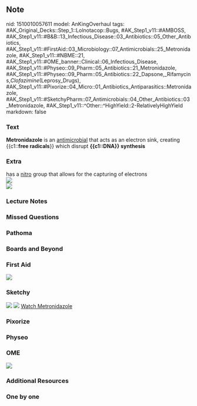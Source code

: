 ## Note
nid: 1510010057611
model: AnKingOverhaul
tags: #AK_Original_Decks::Step_1::Lolnotacop::Bugs, #AK_Step1_v11::#AMBOSS, #AK_Step1_v11::#B&B::13_Infectious_Disease::03_Antibiotics::05_Other_Antibiotics, #AK_Step1_v11::#FirstAid::03_Microbiology::07_Antimicrobials::25_Metronidazole, #AK_Step1_v11::#NBME::21, #AK_Step1_v11::#OME_banner::Clinical::06_Infectious_Disease, #AK_Step1_v11::#Physeo::09_Pharm::05_Antibiotics::21_Metronidazole, #AK_Step1_v11::#Physeo::09_Pharm::05_Antibiotics::22_Dapsone,_Rifamycins,_Clofazimine_(Leprosy_Drugs), #AK_Step1_v11::#Pixorize::04_Micro::01_Antibiotics_Antiparasitics::Metronidazole, #AK_Step1_v11::#SketchyPharm::07_Antimicrobials::04_Other_Antibiotics::03_Metronidazole, #AK_Step1_v11::^Other::^HighYield::2-RelativelyHighYield
markdown: false

### Text
<b>Metronidazole</b> is an <u>antimicrobial</u> that acts as an
electron sink, creating {{c1::<b>free radicals</b>}} which disrupt
<b>{{c1::DNA}} synthesis</b>

### Extra
<div>
  has a <u>nitro</u> group that allows for the capturing of
  electrons
</div><img src="paste-811748819308.jpg">
<div><img src="paste-824633720921.jpg"></div>

### Lecture Notes


### Missed Questions


### Pathoma


### Boards and Beyond


### First Aid
<img src="paste-187277753974787.jpg">

### Sketchy
<img src="paste-262010184925185.jpg"> <img src=
"Screen%20Shot%202020-01-28%20at%206.33.25%20PM.png"> <a href=
"https://dashboard.sketchy.com/study/medical/courses/medical-pharmacology/units/medical-pharmacology-antimicrobials/videos/medical-pharmacology-antimicrobials-other-antibiotics-metronidazole?utm_source=anki&utm_medium=partnership&utm_campaign=february_update&utm_content=medical">
Watch Metronidazole</a>

### Pixorize


### Physeo


### OME
<div class="ome-widget">
  <a href=
  "https://onlinemeded.org/spa/infectious-disease?ref=anki"><img src="_OME_AnkiFlashcards_Topic_2.png"></a>
</div>

### Additional Resources


### One by one

